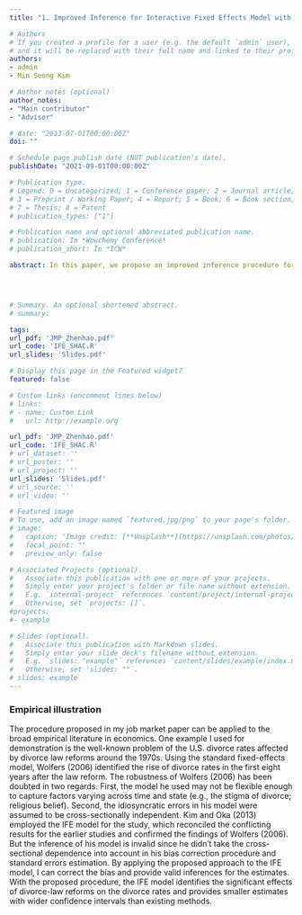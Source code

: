 ```yaml
---
title: "1. Improved Inference for Interactive Fixed Effects Model with Cross Sectional Dependence (Job Market Paper)"

# Authors
# If you created a profile for a user (e.g. the default `admin` user), write the username (folder name) here 
# and it will be replaced with their full name and linked to their profile.
authors:
- admin
- Min Seong Kim

# Author notes (optional)
author_notes:
- "Main contributor"
- "Advisor"

# date: "2013-07-01T00:00:00Z"
doi: ""

# Schedule page publish date (NOT publication's date).
publishDate: "2021-09-01T00:00:00Z"

# Publication type.
# Legend: 0 = Uncategorized; 1 = Conference paper; 2 = Journal article;
# 3 = Preprint / Working Paper; 4 = Report; 5 = Book; 6 = Book section;
# 7 = Thesis; 8 = Patent
# publication_types: ["1"]

# Publication name and optional abbreviated publication name.
# publication: In *Wowchemy Conference*
# publication_short: In *ICW*

abstract: In this paper, we propose an improved inference procedure for the interactive fixed effects model in the presence of cross-sectional dependence and heteroskedasticity.  It is well known in the literature that the LS estimator in this model by [Bai (2009)](https://onlinelibrary.wiley.com/doi/10.3982/ECTA6135) is asymptotically biased when the error term is cross-sectionally dependent, and we address this problem. Our procedure involves two parts, correcting the asymptotic bias of the LS estimator and employing the cross-sectional dependence robust covariance matrix estimator. We prove the validity of the proposed procedure in the asymptotic sense. Since our approach is based on the spatial HAC estimation, e.g., [Conley (1999)](https://www.sciencedirect.com/science/article/abs/pii/S0304407698000840), [Kelejian and Prucha (2007)](https://www.sciencedirect.com/science/article/abs/pii/S0304407606002260) and [Kim and Sun (2011)](https://www.sciencedirect.com/science/article/abs/pii/S0304407610002034), we need a distance measure that characterizes the dependence structure. Such a distance may not be available in practice and we address this by considering a data-driven distance that does not rely on prior information. We also develop a bandwidth selection procedure based on a cluster wild bootstrap method. Monte Carlo simulations show our procedure work well in finite samples. As empirical illustrations, we apply the proposed method to make inferences on the effects of divorce law reforms on the U.S. divorce rate, and the effects of clean water and sewerage interventions on U.S. child mortality.




# Summary. An optional shortened abstract.
# summary: 

tags: 
url_pdf: 'JMP_Zhenhao.pdf'
url_code: 'IFE_SHAC.R'
url_slides: 'Slides.pdf'

# Display this page in the Featured widget?
featured: false

# Custom links (uncomment lines below)
# links:
# - name: Custom Link
#   url: http://example.org

url_pdf: 'JMP_Zhenhao.pdf'
url_code: 'IFE_SHAC.R'
# url_dataset: ''
# url_poster: ''
# url_project: ''
url_slides: 'Slides.pdf'
# url_source: ''
# url_video: ''

# Featured image
# To use, add an image named `featured.jpg/png` to your page's folder. 
# image:
#   caption: 'Image credit: [**Unsplash**](https://unsplash.com/photos/pLCdAaMFLTE)'
#   focal_point: ""
#   preview_only: false

# Associated Projects (optional).
#   Associate this publication with one or more of your projects.
#   Simply enter your project's folder or file name without extension.
#   E.g. `internal-project` references `content/project/internal-project/index.md`.
#   Otherwise, set `projects: []`.
#projects:
#- example

# Slides (optional).
#   Associate this publication with Markdown slides.
#   Simply enter your slide deck's filename without extension.
#   E.g. `slides: "example"` references `content/slides/example/index.md`.
#   Otherwise, set `slides: ""`.
# slides: example
---
```

### Empirical illustration
The procedure proposed in my job market paper can be applied to the broad empirical literature in economics. One example I used for demonstration is the well-known problem of the U.S. divorce rates affected by divorce law reforms around the 1970s. Using the standard fixed-effects model, Wolfers (2006) identified the rise of divorce rates in the first eight years after the law reform. The robustness of Wolfers (2006) has been doubted in two regards. First, the model he used may not be flexible enough to capture factors varying across time and state (e.g., the stigma of divorce; religious belief). Second, the idiosyncratic errors in his model were assumed to be cross-sectionally independent. Kim and Oka (2013) employed the IFE model for the study, which reconciled the conflicting results for the earlier studies and confirmed the findings of Wolfers (2006). But the inference of his model is invalid since he didn’t take the cross-sectional dependence into account in his bias correction procedure and standard errors estimation. By applying the proposed approach to the IFE model, I can correct the bias and provide valid inferences for the estimates. With the proposed procedure, the IFE model identifies the significant effects of divorce-law reforms on the divorce rates and provides smaller estimates with wider confidence intervals than existing methods. 